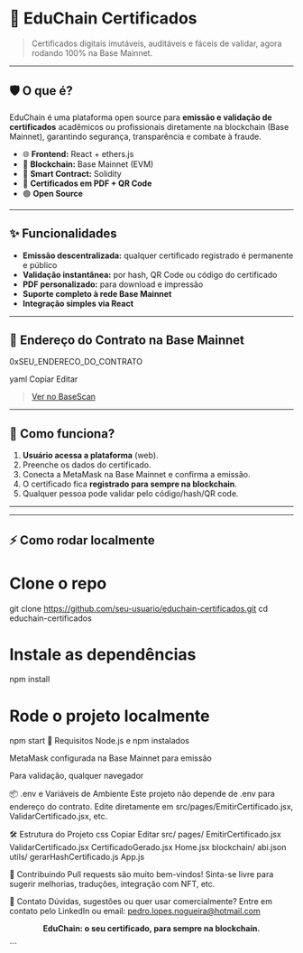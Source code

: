# 🚀 EduChain Certificados

> Certificados digitais imutáveis, auditáveis e fáceis de validar, agora rodando 100% na Base Mainnet.

---

## 🛡️ O que é?

EduChain é uma plataforma open source para **emissão e validação de certificados** acadêmicos ou profissionais diretamente na blockchain (Base Mainnet), garantindo segurança, transparência e combate à fraude.

- 🌐 **Frontend:** React + ethers.js
- 🔗 **Blockchain:** Base Mainnet (EVM)
- 🔑 **Smart Contract:** Solidity
- 📄 **Certificados em PDF + QR Code**
- 🟢 **Open Source**

---

## ✨ Funcionalidades

- **Emissão descentralizada:** qualquer certificado registrado é permanente e público
- **Validação instantânea:** por hash, QR Code ou código do certificado
- **PDF personalizado:** para download e impressão
- **Suporte completo à rede Base Mainnet**
- **Integração simples via React**

---

## 🚩 Endereço do Contrato na Base Mainnet

0xSEU_ENDERECO_DO_CONTRATO

yaml
Copiar
Editar

> [Ver no BaseScan](https://basescan.org/address/0xSEU_ENDERECO_DO_CONTRATO)

---

## 🎥 Como funciona?

1. **Usuário acessa a plataforma** (web).
2. Preenche os dados do certificado.
3. Conecta a MetaMask na Base Mainnet e confirma a emissão.
4. O certificado fica **registrado para sempre na blockchain**.
5. Qualquer pessoa pode validar pelo código/hash/QR code.

---

---

## ⚡ Como rodar localmente


# Clone o repo
git clone https://github.com/seu-usuario/educhain-certificados.git
cd educhain-certificados

# Instale as dependências
npm install

# Rode o projeto localmente
npm start
🔗 Requisitos
Node.js e npm instalados

MetaMask configurada na Base Mainnet para emissão

Para validação, qualquer navegador

📦 .env e Variáveis de Ambiente
Este projeto não depende de .env para endereço do contrato. Edite diretamente em src/pages/EmitirCertificado.jsx, ValidarCertificado.jsx, etc.

🛠️ Estrutura do Projeto
css
Copiar
Editar
src/
  pages/
    EmitirCertificado.jsx
    ValidarCertificado.jsx
    CertificadoGerado.jsx
    Home.jsx
  blockchain/
    abi.json
  utils/
    gerarHashCertificado.js
  App.js


🤝 Contribuindo
Pull requests são muito bem-vindos! Sinta-se livre para sugerir melhorias, traduções, integração com NFT, etc.


📲 Contato
Dúvidas, sugestões ou quer usar comercialmente?
Entre em contato pelo LinkedIn ou email: pedro.lopes.nogueira@hotmail.com

<p align="center"><b>EduChain: o seu certificado, para sempre na blockchain.</b></p> ```
